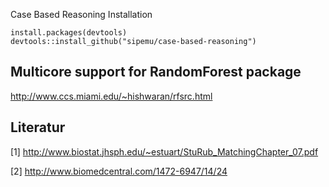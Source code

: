 Case Based Reasoning
Installation

```{r}
install.packages(devtools)
devtools::install_github("sipemu/case-based-reasoning")
```

## Multicore support for RandomForest package
http://www.ccs.miami.edu/~hishwaran/rfsrc.html

## Literatur

[1] http://www.biostat.jhsph.edu/~estuart/StuRub_MatchingChapter_07.pdf

[2] http://www.biomedcentral.com/1472-6947/14/24

